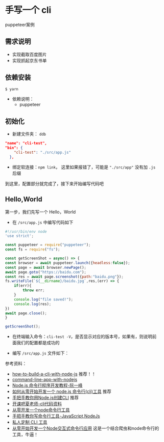 # 手写一个 cli

puppeteer案例

## 需求说明

- 实现截取百度图片
- 实现抓起京东书单


## 依赖安装

```bash
$ yarn
```

- 依赖说明：
  - puppeteer 
## 初始化

- 新建文件夹： `ddb`


```json
"name": "cli-test",
"bin": {
    "cli-test": "./src/app.js"
  },
```

- 绑定软连接：`npm link`， 这里如果报错了，可能是 `"./src/app"` 没有加 `.js` 后缀

到这里，配置部分就完成了，接下来开始编写代码吧

## Hello,World

第一步，我们先写一个 Hello，World

- 在 `/src/app.js` 中编写代码如下

```js
#!/usr/bin/env node
'use strict';

const puppeteer = require("puppeteer");
const fs = require("fs");

const getScreenShot = async() => {
const browser = await puppeteer.launch({headless:false});
const page = await browser.newPage();
await page.goto("https://baidu.com");
const res = await page.screenshot({path:"baidu.png"});
fs.writeFile(`${__dirname}/baidu.jpg`,res,(err) => {
    if(err){
        throw err;
    }
    console.log("file saved!");
    console.log(res);
})
await page.close();
}

getScreenShot();
```

- 在终端输入命令：`cli-test -V`，是否显示对应的版本号，如果有，则说明前面我们的配置都是成功的

- 编写 `/src/app.js` 文件如下：

参考资料：

- [how-to-build-a-cli-with-node-js](https://www.twilio.com/blog/how-to-build-a-cli-with-node-js) 推荐！！
- [command-line-app-with-nodejs](https://developer.okta.com/blog/2019/06/18/command-line-app-with-nodejs)
- [Node.js 命令行程序开发教程-阮一峰](https://www.ruanyifeng.com/blog/2015/05/command-line-with-node.html)
- [如何从零开始开发一个 node.js 命令行(cli)工具](https://juejin.cn/post/6883070890130145288) 推荐
- [手把手教你用Node.js创建CLI](https://segmentfault.com/a/1190000022721056) 推荐
- [开课吧夏老师-cli代码资料](https://github.com/su37josephxia/kaikeba-cli/blob/master/bin/miku.js)
- [从零开发一个node命令行工具 ](https://www.sohu.com/a/275486462_495695)
- [手把手教你写命令行工具-JavaScript,NodeJs](http://isweety.me/blog/2018/how-to-write-cli-tool/)
- [私人定制 CLI 工具](https://www.infoq.cn/article/j6ohpzleoccbaf8yhgnv)
- [从零开始开发一个Node交互式命令行应用](http://kmanong.top/kmn/qxw/form/article?id=7569&cate=58) 这是一个结合爬虫和node命令行的工具，牛逼！
